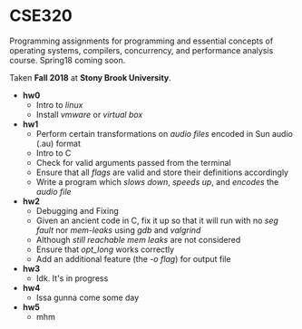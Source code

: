 # CSE320
Programming assignments for programming and essential concepts of operating systems, compilers, concurrency, and performance analysis course. Spring18 coming soon.

Taken **Fall 2018** at **Stony Brook University**.

* **hw0**
    * Intro to _linux_
    * Install _vmware_ or _virtual box_
* **hw1**
  * Perform certain transformations on _audio files_ encoded in Sun audio (.au) format
  * Intro to C
  * Check for valid arguments passed from the terminal
  * Ensure that all _flags_ are valid and store their definitions accordingly
  * Write a program which _slows down_, _speeds up_, and _encodes_ the _audio file_
* **hw2**
  * Debugging and Fixing
  * Given an ancient code in C, fix it up so that it will run with no _seg fault_ nor _mem-leaks_ using _gdb_ and _valgrind_
  * Although _still reachable mem leaks_ are not considered
  * Ensure that _opt_long_ works correctly
  * Add an additional feature (the _-o flag_) for output file
* **hw3**
  * Idk. It's in progress
* **hw4**
  * Issa gunna come some day
* **hw5**
  * mhm
